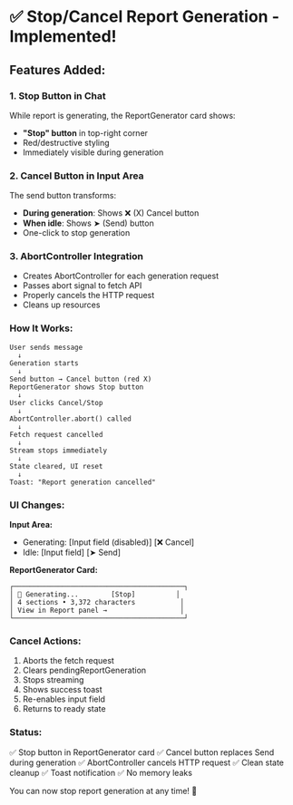 # ✅ Stop/Cancel Report Generation - Implemented!

## Features Added:

### 1. Stop Button in Chat
While report is generating, the ReportGenerator card shows:
- **"Stop" button** in top-right corner
- Red/destructive styling
- Immediately visible during generation

### 2. Cancel Button in Input Area
The send button transforms:
- **During generation**: Shows ❌ (X) Cancel button
- **When idle**: Shows ➤ (Send) button
- One-click to stop generation

### 3. AbortController Integration
- Creates AbortController for each generation request
- Passes abort signal to fetch API
- Properly cancels the HTTP request
- Cleans up resources

### How It Works:

```
User sends message
  ↓
Generation starts
  ↓
Send button → Cancel button (red X)
ReportGenerator shows Stop button
  ↓
User clicks Cancel/Stop
  ↓
AbortController.abort() called
  ↓
Fetch request cancelled
  ↓
Stream stops immediately
  ↓
State cleared, UI reset
  ↓
Toast: "Report generation cancelled"
```

### UI Changes:

**Input Area:**
- Generating: [Input field (disabled)] [❌ Cancel]
- Idle: [Input field] [➤ Send]

**ReportGenerator Card:**
```
┌──────────────────────────────────────────┐
│ 📄 Generating...        [Stop]          │
│ 4 sections • 3,372 characters           │
│ View in Report panel →                  │
└──────────────────────────────────────────┘
```

### Cancel Actions:

1. Aborts the fetch request
2. Clears pendingReportGeneration
3. Stops streaming
4. Shows success toast
5. Re-enables input field
6. Returns to ready state

### Status:

✅ Stop button in ReportGenerator card
✅ Cancel button replaces Send during generation
✅ AbortController cancels HTTP request
✅ Clean state cleanup
✅ Toast notification
✅ No memory leaks

You can now stop report generation at any time! 🎉
